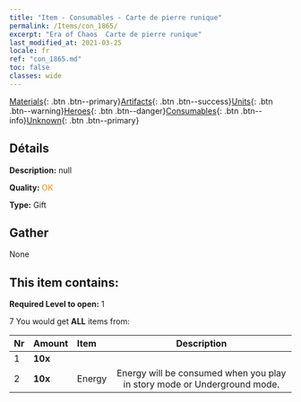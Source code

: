 ```yaml
---
title: "Item - Consumables - Carte de pierre runique"
permalink: /Items/con_1865/
excerpt: "Era of Chaos  Carte de pierre runique"
last_modified_at: 2021-03-25
locale: fr
ref: "con_1865.md"
toc: false
classes: wide
---
```

 [Materials](/fr/Items/){: .btn .btn--primary}[Artifacts](/fr/Items/Artifacts/){: .btn .btn--success}[Units](/fr/Items/Units/){: .btn .btn--warning}[Heroes](/fr/Items/Heroes/){: .btn .btn--danger}[Consumables](/fr/Items/Consumables/){: .btn .btn--info}[Unknown](/fr/Items/Unknown/){: .btn .btn--primary}

## Détails
 **Description:** null

 **Quality:** <span style="color: #FF8C00">OK</span>

 **Type:** Gift

## Gather

  None

## This item contains:

 **Required Level to open:** 1

 7 You would get **ALL** items  from:

  | Nr | Amount |     Item    | Description |
  |:---|:-------|:------------|:-----------:|
  | 1 |  **10x** | <i class="fas fa-gem"/> |  | 
  | 2 |  **10x** | Energy | Energy will be consumed when you play in story mode or Underground mode.  | 

